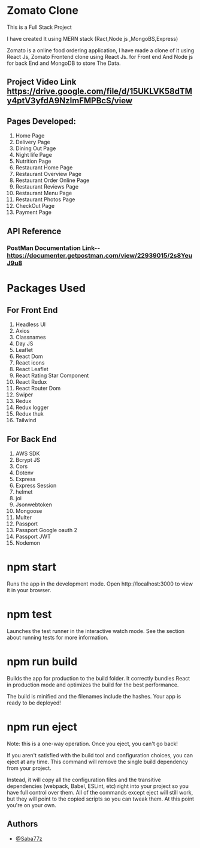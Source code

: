 
# Zomato Clone

This is a Full Stack Project 

I have created It using MERN stack (Ract,Node js ,MongoBS,Express)

Zomato is a online food ordering application, I have made a clone  of it using React Js, Zomato Frontend clone using React Js. for Front end And Node js for back End and MongoDB to store The Data.

## Project Video Link https://drive.google.com/file/d/15UKLVK58dTMy4ptV3yfdA9NzlmFMPBcS/view

## Pages Developed:
1. Home Page
2. Delivery Page
3. Dining Out Page 
4. Night life Page 
5. Nutrition Page
6. Restaurant Home Page
7. Restaurant Overview Page
8. Restaurant Order Online Page 
9. Restaurant Reviews Page 
10. Restaurant Menu Page
11. Restaurant Photos Page
12. CheckOut Page
13. Payment Page

## 


## API Reference
### PostMan Documentation Link-- https://documenter.getpostman.com/view/22939015/2s8YeuJ9u8

# Packages Used
## For Front End
1. Headless UI
2. Axios
3. Classnames
4. Day JS
5. Leaflet
6. React Dom
7. React icons
8. React Leaflet
9. React Rating Star Component
10. React Redux
11. React Router Dom
12. Swiper
13. Redux
14. Redux logger
15. Redux thuk 
16. Tailwind

## For Back End

1. AWS SDK
2. Bcrypt JS
3. Cors
4. Dotenv
5. Express
6. Express Session
7. helmet
8. joi
9. Jsonwebtoken
10. Mongoose
11. Multer
12. Passport
13. Passport Google oauth 2
14. Passport JWT 
15. Nodemon


 

# npm start

Runs the app in the development mode.
Open http://localhost:3000 to view it in your browser.



# npm test
Launches the test runner in the interactive watch mode.
See the section about running tests for more information.

# npm run build
Builds the app for production to the build folder.
It correctly bundles React in production mode and optimizes the build for the best performance.

The build is minified and the filenames include the hashes.
Your app is ready to be deployed!


# npm run eject
Note: this is a one-way operation. Once you eject, you can't go back!

If you aren't satisfied with the build tool and configuration choices, you can eject at any time. This command will remove the single build dependency from your project.

Instead, it will copy all the configuration files and the transitive dependencies (webpack, Babel, ESLint, etc) right into your project so you have full control over them. All of the commands except eject will still work, but they will point to the copied scripts so you can tweak them. At this point you're on your own.


## Authors

- [@Saba77z](https://github.com/Saba77z)

